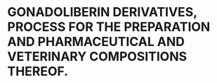 # GONADOLIBERIN DERIVATIVES, PROCESS FOR THE PREPARATION AND PHARMACEUTICAL AND VETERINARY COMPOSITIONS THEREOF.